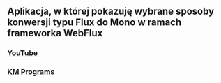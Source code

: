 ## Aplikacja, w której pokazuję wybrane sposoby konwersji typu Flux do Mono w ramach frameworka WebFlux

### [YouTube](https://youtu.be/5ChDYGkQ75Q)
### [KM Programs](https://km-programs.pl/)